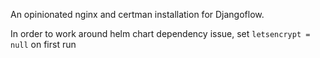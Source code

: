 An opinionated nginx and certman installation for Djangoflow.

In order to work around helm chart dependency issue, set `letsencrypt = null` on first run
